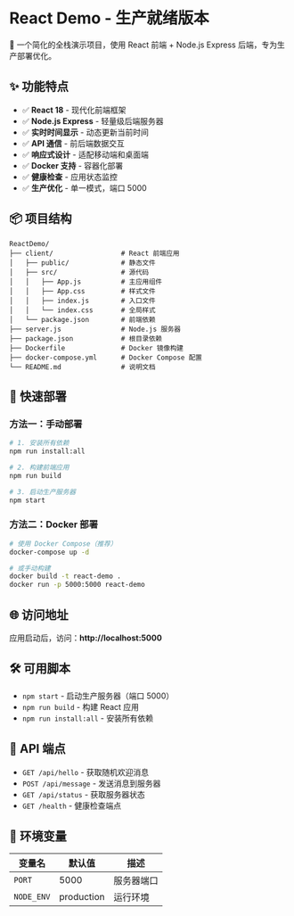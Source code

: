 # React Demo - 生产就绪版本

🚀 一个简化的全栈演示项目，使用 React 前端 + Node.js Express 后端，专为生产部署优化。

## ✨ 功能特点

- ✅ **React 18** - 现代化前端框架
- ✅ **Node.js Express** - 轻量级后端服务器  
- ✅ **实时时间显示** - 动态更新当前时间
- ✅ **API 通信** - 前后端数据交互
- ✅ **响应式设计** - 适配移动端和桌面端
- ✅ **Docker 支持** - 容器化部署
- ✅ **健康检查** - 应用状态监控
- ✅ **生产优化** - 单一模式，端口 5000

## 📦 项目结构

```
ReactDemo/
├── client/                 # React 前端应用
│   ├── public/             # 静态文件
│   ├── src/                # 源代码
│   │   ├── App.js          # 主应用组件
│   │   ├── App.css         # 样式文件
│   │   ├── index.js        # 入口文件
│   │   └── index.css       # 全局样式
│   └── package.json        # 前端依赖
├── server.js               # Node.js 服务器
├── package.json            # 根目录依赖
├── Dockerfile              # Docker 镜像构建
├── docker-compose.yml      # Docker Compose 配置
└── README.md               # 说明文档
```

## 🚀 快速部署

### 方法一：手动部署

```bash
# 1. 安装所有依赖
npm run install:all

# 2. 构建前端应用
npm run build

# 3. 启动生产服务器
npm start
```

### 方法二：Docker 部署

```bash
# 使用 Docker Compose（推荐）
docker-compose up -d

# 或手动构建
docker build -t react-demo .
docker run -p 5000:5000 react-demo
```

## 🌐 访问地址

应用启动后，访问：**http://localhost:5000**

## 🛠️ 可用脚本

- `npm start` - 启动生产服务器（端口 5000）
- `npm run build` - 构建 React 应用
- `npm run install:all` - 安装所有依赖

## 🔌 API 端点

- `GET /api/hello` - 获取随机欢迎消息
- `POST /api/message` - 发送消息到服务器
- `GET /api/status` - 获取服务器状态
- `GET /health` - 健康检查端点

## 📱 环境变量

| 变量名 | 默认值 | 描述 |
|--------|--------|------|
| `PORT` | 5000 | 服务器端口 |
| `NODE_ENV` | production | 运行环境 |
